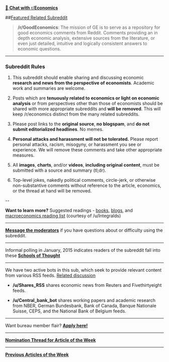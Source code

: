 [💬 **Chat with** r/**Economics**](https://carrot.com/r/economics)

##[Featured Related Subreddit](https://www.reddit.com/r/Economics/comments/42qypz/nomination_thread_for_featured_subreddit_jan_2016/)  

> **/r/GoodEconomics**: The mission of GE is to serve as a repository for good economics comments from Reddit. Comments providing an in depth economic analysis, extensive sources from the literature, or even just detailed, intuitive and logically consistent answers to economic questions. 

***

### Subreddit Rules

1. This subreddit should enable sharing and discussing economic **research and news from the perspective of economists**. Academic work and summaries are welcome. 

2. Posts which are **tenuously related to economics or light on economic analysis** or from perspectives other than those of economists should be shared with more appropriate subreddits and **will be removed**. This will keep /r/economics distinct from the many related subreddits.  

3. Please post links to the **original source**, **no blogspam**, and **do not submit editorialized headlines**. No memes.

4. **Personal attacks and harassment will not be tolerated.** Please report personal attacks, racism, misogyny, or harassment you see or experience. We will remove these comments and take other appropriate measures.

5. All **images**, **charts**, and/or **videos**, **including original content**, must be submitted with a source and summary (tl;dr).

6. Top-level jokes, nakedly political comments, circle-jerk, or otherwise non-substantive comments without reference to the article, economics, or the thread at hand will be removed.

--

**Want to learn more?** Suggested readings - [books](http://www.reddit.com/r/Economics/wiki/reading/), [blogs](http://www.reddit.com/r/Economics/wiki/blogs), and [macroeconomics reading list](http://integdomain.wordpress.com/reading-list/) (courtesy of /u/Integralds)

---

[**Message the moderators**](http://www.reddit.com/message/compose?to=%23Economics) if you have questions about or difficulty using the subreddit.  

***

Informal polling in January, 2015 indicates readers of the subreddit fall into these [**Schools of Thought**](http://i.imgur.com/oOsDPdD.png)

***

We have two active bots in this sub, which seek to provide relevant content from various RSS feeds.  [Related discussion](http://www.reddit.com/r/Economics/comments/25yjr1/announcing_the_provision_of_rss_feeds_into/)

- **/u/Shares_RSS**  shares economic news from Reuters and Fivethirtyeight feeds. 

- **/u/Central_bank_bot** shares working papers and academic research from NBER, German Bundesbank, Bank of Canada, Banque Nationale Suisse, CEPS, and the National Bank of Belgium feeds. 

***

Want bureau member flair? [**Apply here!**](https://www.reddit.com/r/Economics/comments/4cqj77/call_for_bureau_member_flair_4/)

***

[**Nomination Thread for Article of the Week**](http://www.reddit.com/r/Economics/comments/2xlknu/article_of_the_week_topic_of_the_month_nomination/) 

***

[**Previous Articles of the Week**](http://www.reddit.com/r/Economics/search?q=%22article+of+the+week%22&sort=new&restrict_sr=on&t=all)

[](/r/Economics/wiki/reading)